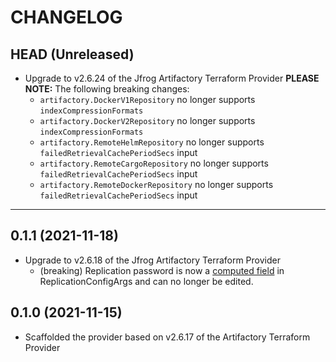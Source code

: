 CHANGELOG
=========

## HEAD (Unreleased)
* Upgrade to v2.6.24 of the Jfrog Artifactory Terraform Provider
  **PLEASE NOTE:** The following breaking changes:
  * `artifactory.DockerV1Repository` no longer supports `indexCompressionFormats`
  * `artifactory.DockerV2Repository` no longer supports `indexCompressionFormats`
  * `artifactory.RemoteHelmRepository` no longer supports `failedRetrievalCachePeriodSecs` input
  * `artifactory.RemoteCargoRepository` no longer supports `failedRetrievalCachePeriodSecs` input
  * `artifactory.RemoteDockerRepository` no longer supports `failedRetrievalCachePeriodSecs` input

---

## 0.1.1 (2021-11-18)
* Upgrade to v2.6.18 of the Jfrog Artifactory Terraform Provider
    * (breaking) Replication password is now a [computed field](https://github.com/jfrog/terraform-provider-artifactory/pull/206) in ReplicationConfigArgs and can no longer be edited.

## 0.1.0 (2021-11-15)
* Scaffolded the provider based on v2.6.17 of the Artifactory Terraform Provider
